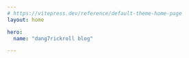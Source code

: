 ```yaml
---
# https://vitepress.dev/reference/default-theme-home-page
layout: home

hero:
  name: "dang7rickroll blog"

---
```


